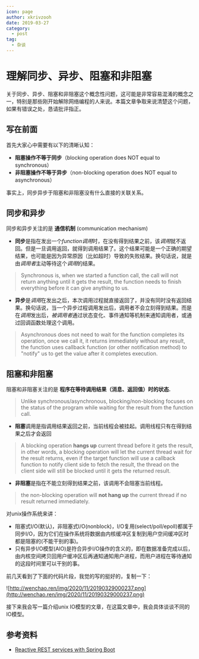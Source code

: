 ```yaml
---
icon: page
author: xkrivzooh
date: 2019-03-27
category:
  - post
tag:
  - 杂谈
---
```


# 理解同步、异步、阻塞和非阻塞

关于同步、异步、阻塞和非阻塞这个概念性问题，这可能是非常容易混淆的概念之一，特别是那些刚开始解除网络编程的人来说。本篇文章争取来说清楚这个问题，如果有错误之处，恳请批评指正。

## 写在前面

首先大家心中需要有以下的清晰认知：

- **阻塞操作不等于同步**（blocking operation does NOT equal to synchronous）
- **非阻塞操作不等于异步**（non-blocking operation does NOT equal to asynchronous）

事实上，同步异步于阻塞和非阻塞没有什么直接的关联关系。

## 同步和异步

同步和异步关注的是 **通信机制** (communication mechanism)

- **同步**是指在发出一个*function调用*时，在没有得到结果之前，该*调用*就不返回。但是一旦调用返回，就得到调用结果了。这个结果可能是一个正确的期望结果，也可能是因为异常原因（比如超时）导致的失败结果。换句话说，就是由*调用者*主动等待这个*调用*的结果。

> Synchronous is, when we started a function call, the call will not return anything until it gets the result, the function needs to finish everything before it can give anything to us.

- **异步**是*调用*在发出之后，本次调用过程就直接返回了，并没有同时没有返回结果。换句话说，当一个异步过程调用发出后，调用者不会立刻得到结果。而是在*调用*发出后，*被调用者*通过状态变化、事件通知等机制来通知调用者，或通过回调函数处理这个调用。

> Asynchronous does not need to wait for the function completes its operation, once we call it, it returns immediately without any result, the function uses callback function (or other notification method) to "notify" us to get the value after it completes execution.

## 阻塞和非阻塞

阻塞和非阻塞关注的是 **程序在等待调用结果（消息、返回值）时的状态.**

> Unlike synchronous/asynchronous, blocking/non-blocking focuses on the status of the program while waiting for the result from the function call.

- **阻塞**调用是指调用结果返回之前，当前线程会被挂起。调用线程只有在得到结果之后才会返回

> A blocking operation **hangs up** current thread before it gets the result, in other words, a blocking operation will let the current thread wait for the result returns, even if the target function will use a callback function to notify client side to fetch the result, the thread on the client side will still be blocked until it gets the returned result. 

- **非阻塞**是指在不能立刻得到结果之前，该调用不会阻塞当前线程。

> the non-blocking operation will **not hang up** the current thread if no result returned immediately.


对unix操作系统来讲：

- 阻塞式I/O(默认)，非阻塞式I/O(nonblock)，I/O复用(select/poll/epoll)都属于同步I/O，因为它们在操作系统将数据由内核缓冲区复制到用户空间缓冲区时都是阻塞的(不能干别的事)。
- 只有异步I/O模型(AIO)是符合异步I/O操作的含义的，即在数据准备完成以后，由内核空间拷贝回用户缓冲区后再通知通知用户进程，而用户进程在等待通知的这段时间里可以干别的事。

前几天看到了下面的代码片段，我觉的写的挺好的，复制一下：

![http://wenchao.ren/img/2020/11/20190329000237.png](http://wenchao.ren/img/2020/11/20190329000237.png)

接下来我会写一篇介绍unix IO模型的文章，在这篇文章中，我会具体谈谈不同的IO模型。


## 参考资料

- [Reactive REST services with Spring Boot](https://www.linkedin.com/pulse/reactive-rest-services-spring-boot-aliaksandr-liakh)
